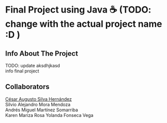 # Final Project using Java ☕ (TODO: change with the actual project name :D )

## Info About The Project
TODO: update aksdhjkasd\
info final project

## Collaborators
[César Augusto Silva Hernández](https://www.linkedin.com/in/cesar-silva-hernandez/)\
Silvio Alejandro Mora Mendoza\
Andrés Miguel Martínez Somarriba\
Karen Mariza Rosa Yolanda Fonseca Vega
